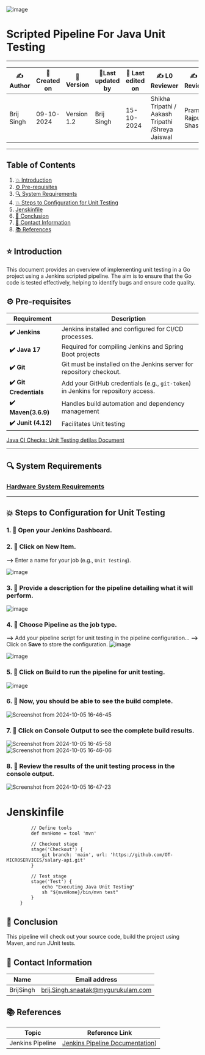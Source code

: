 ![image](https://github.com/user-attachments/assets/9913e359-445c-4547-8ba7-f4cc2fa89eaf)
# Scripted Pipeline For Java Unit Testing

---



| ✍️Author      | 📅Created on  |📌 Version    | 📝Last updated by    |📅 Last edited on   |  ✍️ L0 Reviewer   | ✍️ L1 Reviewer|✍️ L2 Reviewer|
|-------------|-------------|------------|-----------------|----------------|-------------------|-----------------|----------------|
| Brij Singh     | 09-10-2024  | Version 1.2  | Brij Singh          | 15-10-2024     |      Shikha Tripathi / Aakash Tripathi	 /Shreya Jaiswal	         |  Pramod Rajput / Shashi              |  Ashwani |
---

## Table of Contents
1. [💥 Introduction](#-introduction)
2. [⚙️ Pre-requisites](#-pre-requisites)
3. [🔍 System Requirements](#-system-requirements)
4. [💥 Steps to Configuration for Unit Testing](#-steps-to-configuration-for-unit-testing)
5. [Jenskinfile](#jenkinsfile)
6. [📛 Conclusion](#-conclusion)
7. [📧 Contact Information](#-contact-information)
8. [📚 References](#-references)

## ⭐ Introduction
This document provides an overview of implementing unit testing in a Go project using a Jenkins scripted pipeline. The aim is to ensure that the Go code is tested effectively, helping to identify bugs and ensure code quality.

## ⚙️ Pre-requisites

| Requirement          | Description                                                                 |
|----------------------|-----------------------------------------------------------------------------|
| **✔️ Jenkins**          | Jenkins installed and configured for CI/CD processes.                       |
| **✔️ Java 17**               | Required for compiling Jenkins and Spring Boot projects            |
| **✔️ Git**              | Git must be installed on the Jenkins server for repository checkout.        |
| **✔️ Git Credentials**  | Add your GitHub credentials (e.g., `git-token`) in Jenkins for repository access. |
|**✔️ Maven(3.6.9)**|Handles build automation and dependency management|
|**✔️ Junit (4.12)**|Facilitates Unit testing|

[Java CI Checks: Unit Testing detilas Document](https://github.com/mygurukulam-p10/Documentation-P10-Snaatak/blob/main/Application%20CI%20Design/Java%20CI%20checks/Unit%20Testing/Detailed%20Doc/readme.md)

---

## 🔍 System Requirements

### [Hardware System Requirements](https://github.com/mygurukulam-p10/Documentation-P10-Snaatak/blob/main/CI%20Implementation/Java%20-%20Declarative%20Jenkins%20Pipeline/Unit%20Testing/readme.md)


---

## 💥 Steps to Configuration for Unit Testing

### 1. 🚀 Open your Jenkins Dashboard.

### 2. 🚀 Click on **New Item**. 
**-->** Enter a name for your job (e.g., `Unit Testing`).

![image](https://github.com/user-attachments/assets/e388d316-a672-44cf-821e-7fed3f91bfd5)


### 3. 🚀 Provide a description for the pipeline detailing what it will perform.
![image](https://github.com/user-attachments/assets/d2f8884e-de9a-4056-a54d-801718257f82)


### 4. 🚀 Choose **Pipeline** as the job type. 
**-->** Add your pipeline script for unit testing in the pipeline configuration... 
**-->** Click on **Save** to store the configuration.
![image](https://github.com/user-attachments/assets/e0c0d9d0-f0d1-4986-af37-e1f990d4e7ce)


![image](https://github.com/user-attachments/assets/659fea5d-e591-4caa-9393-0d7f08e56385)


### 5. 🚀 Click on **Build** to run the pipeline for unit testing.
![image](https://github.com/user-attachments/assets/29acad30-12a6-4a9a-858e-11c70e5f089e)


### 6. 🚀 Now, you should be able to see the build complete.
![Screenshot from 2024-10-05 16-46-45](https://github.com/user-attachments/assets/56ead5a2-e956-4aba-8643-48c91018c420)

### 7. 🚀 Click on **Console Output** to see the complete build results.
![Screenshot from 2024-10-05 16-45-58](https://github.com/user-attachments/assets/fba85534-e64b-4c33-bb79-7dc8223aeb25)
![Screenshot from 2024-10-05 16-46-06](https://github.com/user-attachments/assets/beb22ec8-12ce-4a1b-a8f3-a55625faa6b1)


### 8. 🚀 Review the results of the unit testing process in the console output.
![Screenshot from 2024-10-05 16-47-23](https://github.com/user-attachments/assets/bc3a7d99-0190-4390-8480-ce501a7fafc4)

# Jenskinfile

```node {
         // Define tools
         def mvnHome = tool 'mvn'
     
         // Checkout stage
         stage('Checkout') {
             git branch: 'main', url: 'https://github.com/OT-MICROSERVICES/salary-api.git'
         }
     
         // Test stage
         stage('Test') {
             echo "Executing Java Unit Testing"
             sh "${mvnHome}/bin/mvn test"
         }
     }

```

## 📛 Conclusion
This pipeline will check out your source code, build the project using Maven, and run JUnit tests.

## 📧 Contact Information

| Name       | Email address                     |
|------------|-----------------------------------|
| BrijSingh | brij.Singh.snaatak@mygurukulam.com |

## 📚 References

| Topic                   | Reference Link                       |
|-------------------------|-------------------------------------|
| Jenkins Pipeline             | [Jenkins Pipeline Documentation](https://www.jenkins.io/doc/book/pipeline/)) |


